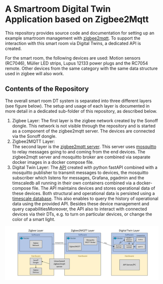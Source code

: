 # A Smartroom Digital Twin Application based on Zigbee2Mqtt
This repository provides source code and documentation for setting up an example smartroom management with [zigbee2mqtt](https://www.zigbee2mqtt.io/). To support the interaction with this smart room via Digital Twins, a dedicated API is created.

For the smart room, the following devices are used:  Motion sensors (RC7046), Müller LED strips, Lupus 12133 power plugs and the RC7054 remote. Other devices from the same category with the same data structure used in zigbee will also work. 


## Contents of the Repository
The overall smart room DT system is separated into three different layers (see figure below). The setup and usage of each layer is documented in more detail in a dedicated sub-folder of this repository, as described below.



1. Zigbee Layer:
The first layer is the zigbee network created by the Sonoff dongle. This network is not visible through the repository and is started as a component of the    zigbee2mqtt server. The devices are connected via the Sonoff dongle. 
2. Zigbee2MQTT Layer:   
The second layer is the [zigbee2mqtt server](https://github.com/stefan-hinterhoelzl/smartroom-usecase/tree/master/zigbee2mqtt-server). This server uses [mosquitto](https://mosquitto.org/) to relay messages going to and coming from the end devices. The zigbee2mqtt server and mosquitto broker are combined via separate docker        images in a docker compose file. 
3. Digital Twin Layer:
The [API](https://github.com/stefan-hinterhoelzl/smartroom-usecase/tree/master/smartroom-api) created with python fastAPI combined with a mosquitto publisher to transmit messages to devices, the mosquitto subscriber which listens for messages, Grafana, pgadmin and the timscaledb all running in their own containers combined via a docker-compose file. The API maintains devices and stores operational data of these devices. Both structural and operational data is persisted using a [timescale database](https://www.timescale.com/). This also enables to query the history of operational data using the provided API. Besides these device management and query capabilitiesMoreover, the API also to interact with connected devices via their DTs, e.g. to turn on particular devices, or change the color of a smart light.

![Layer Graphic](/assets/images/Architektur.png)

